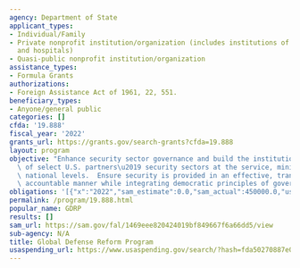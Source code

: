 ```yaml
---
agency: Department of State
applicant_types:
- Individual/Family
- Private nonprofit institution/organization (includes institutions of higher education
  and hospitals)
- Quasi-public nonprofit institution/organization
assistance_types:
- Formula Grants
authorizations:
- Foreign Assistance Act of 1961, 22, 551.
beneficiary_types:
- Anyone/general public
categories: []
cfda: '19.888'
fiscal_year: '2022'
grants_url: https://grants.gov/search-grants?cfda=19.888
layout: program
objective: "Enhance security sector governance and build the institutional capacity\
  \ of select U.S. partners\u2019 security sectors at the service, ministerial, and\
  \ national levels.  Ensure security is provided in an effective, transparent, and\
  \ accountable manner while integrating democratic principles of governance."
obligations: '[{"x":"2022","sam_estimate":0.0,"sam_actual":450000.0,"usa_spending_actual":0.0},{"x":"2023","sam_estimate":699999.0,"sam_actual":0.0,"usa_spending_actual":1499941.9},{"x":"2024","sam_estimate":1000000.0,"sam_actual":0.0,"usa_spending_actual":0.0}]'
permalink: /program/19.888.html
popular_name: GDRP
results: []
sam_url: https://sam.gov/fal/1469eee820424019bf849667f6a66dd5/view
sub-agency: N/A
title: Global Defense Reform Program
usaspending_url: https://www.usaspending.gov/search/?hash=fda50270887e08003141dd61033432fc
---
```


